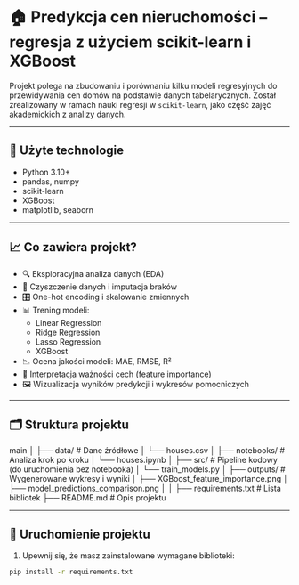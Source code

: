 # 🏠 Predykcja cen nieruchomości – regresja z użyciem scikit-learn i XGBoost

Projekt polega na zbudowaniu i porównaniu kilku modeli regresyjnych do przewidywania cen domów na podstawie danych tabelarycznych. Został zrealizowany w ramach nauki regresji w `scikit-learn`, jako część zajęć akademickich z analizy danych.

---

## 🧰 Użyte technologie

- Python 3.10+
- pandas, numpy
- scikit-learn
- XGBoost
- matplotlib, seaborn

---

## 📈 Co zawiera projekt?

- 🔍 Eksploracyjna analiza danych (EDA)
- 🧼 Czyszczenie danych i imputacja braków
- 🎛️ One-hot encoding i skalowanie zmiennych
- 📊 Trening modeli:
  - Linear Regression
  - Ridge Regression
  - Lasso Regression
  - XGBoost
- 📉 Ocena jakości modeli: MAE, RMSE, R²
- 🧠 Interpretacja ważności cech (feature importance)
- 🖼️ Wizualizacja wyników predykcji i wykresów pomocniczych

---

## 🗂️ Struktura projektu

main
│
├── data/ # Dane źródłowe
│ └── houses.csv
│
├── notebooks/ # Analiza krok po kroku
│ └── houses.ipynb
│
├── src/ # Pipeline kodowy (do uruchomienia bez notebooka)
│ └── train_models.py
│
├── outputs/ # Wygenerowane wykresy i wyniki
│ ├── XGBoost_feature_importance.png
│ ├── model_predictions_comparison.png
│ 
│
├── requirements.txt # Lista bibliotek
├── README.md # Opis projektu


---

## 🚀 Uruchomienie projektu

1. Upewnij się, że masz zainstalowane wymagane biblioteki:

```bash
pip install -r requirements.txt

